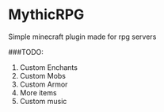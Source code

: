 # MythicRPG
Simple minecraft plugin made for rpg servers

###TODO:
1. Custom Enchants
2. Custom Mobs
3. Custom Armor
4. More items
5. Custom music
